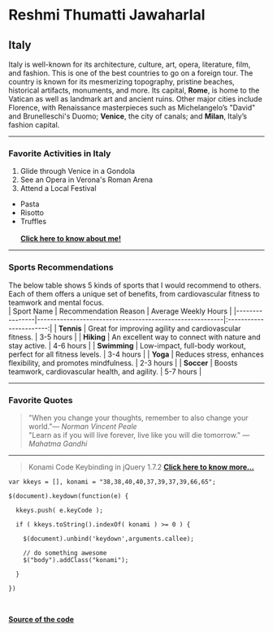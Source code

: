 # Reshmi Thumatti Jawaharlal
## Italy
Italy is well-known for its architecture, culture, art, opera, literature, film, and fashion. This is one of the best countries to go on a foreign tour. The country is known for its mesmerizing topography, pristine beaches, historical artifacts, monuments, and more. Its capital, **Rome**, is home to the Vatican as well as landmark art and ancient ruins. Other major cities include Florence, with Renaissance masterpieces such as Michelangelo’s "David" and Brunelleschi's Duomo; **Venice**, the city of canals; and **Milan**, Italy’s fashion capital.
*****
### Favorite Activities in Italy
1. Glide through Venice in a Gondola
2. See an Opera in Verona's Roman Arena
3. Attend a Local Festival
* Pasta
* Risotto
* Truffles<br><br>
**[Click here to know about me!](MyStats.md)**
*****
### Sports Recommendations
The below table shows 5 kinds of sports that I would recommend to others. Each of them offers a unique set of benefits, from cardiovascular fitness to teamwork and mental focus.<br>
| Sport Name     | Recommendation Reason                                   | Average Weekly Hours |
|----------------|---------------------------------------------------------|:-----------------------:|
| **Tennis**     | Great for improving agility and cardiovascular fitness.          | 3-5 hours            |
| **Hiking**     | An excellent way to connect with nature and stay active.         | 4-6 hours            |
| **Swimming**   | Low-impact, full-body workout, perfect for all fitness levels.   | 3-4 hours            |
| **Yoga**       | Reduces stress, enhances flexibility, and promotes mindfulness.  | 2-3 hours            |
| **Soccer**     | Boosts teamwork, cardiovascular health, and agility.             | 5-7 hours            |
*****
### Favorite Quotes
> "When you change your thoughts, remember to also change your world."— *Norman Vincent Peale*<br>
> "Learn as if you will live forever, live like you will die tomorrow." — *Mahatma Gandhi*
*****
> Konami Code Keybinding in jQuery 1.7.2
**[Click here to know more...](https://stackoverflow.com/questions/11611143/konami-code-keybinding-in-jquery-1-7-2/11611363)**<br>

```
var kkeys = [], konami = "38,38,40,40,37,39,37,39,66,65";

$(document).keydown(function(e) {

  kkeys.push( e.keyCode );

  if ( kkeys.toString().indexOf( konami ) >= 0 ) {

    $(document).unbind('keydown',arguments.callee);
    
    // do something awesome
    $("body").addClass("konami");
  
  }

})
```
<br>

**[Source of the code](https://css-tricks.com/snippets/jquery/konomi-code/)**